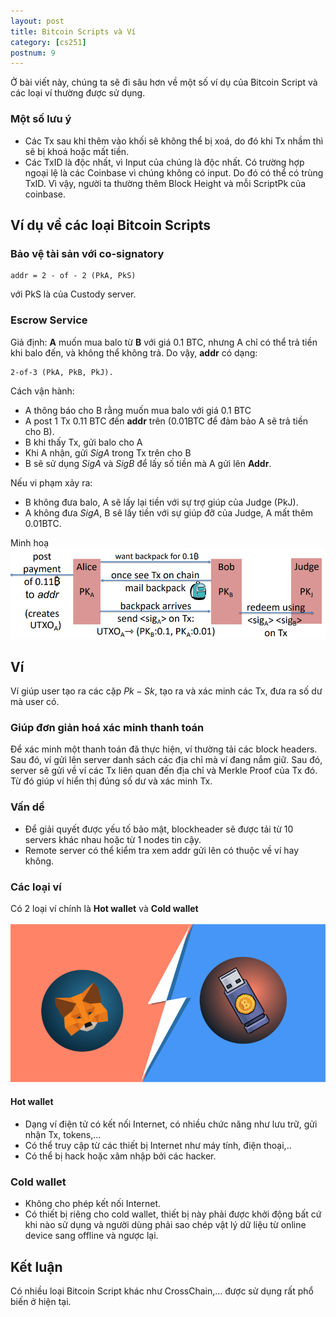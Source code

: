 ```yaml
---
layout: post
title: Bitcoin Scripts và Ví
category: [cs251]
postnum: 9
---
```


Ở bài viết này, chúng ta sẽ đi sâu hơn về một số ví dụ của Bitcoin Script và các loại ví thường được sử dụng.

### Một số lưu ý

- Các Tx sau khi thêm vào khối sẽ không thể bị xoá, do đó khi Tx nhầm thì sẽ bị khoá hoặc mất tiền.
- Các TxID là độc nhất, vì Input của chúng là độc nhất. Có trường hợp ngoại lệ là các Coinbase vì chúng không có input. Do đó có thể có trùng TxID. Vì vậy, người ta thường thêm Block Height và mỗi ScriptPk của coinbase.

## Ví dụ về các loại Bitcoin Scripts

### Bảo vệ tài sản với co-signatory

	addr = 2 - of - 2 (PkA, PkS) 

với PkS là của Custody server.

### Escrow Service

Giả định: **A** muốn mua balo từ **B** với giá 0.1 BTC, nhưng A chỉ có thể trả tiền khi balo đến, và không thể không trả. Do vậy, **addr** có dạng: 

	2-of-3 (PkA, PkB, PkJ).

Cách vận hành:

- A thông báo cho B rằng muốn mua balo với giá 0.1 BTC
- A post 1 Tx 0.11 BTC đến **addr** trên (0.01BTC để đảm bảo A sẽ trả tiền cho B).
- B khi thấy Tx, gửi balo cho A
- Khi A nhận, gửi $SigA$ trong Tx trên cho B
- B sẽ sử dụng $SigA$ và $SigB$ để lấy số tiền mà A gửi lên **Addr**.

Nếu vi phạm xảy ra:

- B không đưa balo, A sẽ lấy lại tiền với sự trợ giúp của Judge (PkJ).
- A không đưa $SigA$, B sẽ lấy tiền với sự giúp đỡ của Judge, A mất thêm 0.01BTC.

Minh hoạ
<a class="post-image" >
<img itemprop="image"  src="/public/images/post_img/post9_1.PNG"/>
</a>

## Ví

Ví giúp user tạo ra các cặp $Pk- Sk$, tạo ra và xác minh các Tx, đưa ra số dư mà user có.

### Giúp đơn giản hoá xác minh thanh toán

Để xác minh một thanh toán đã thực hiện, ví thường tải các block headers. Sau đó, ví gửi lên server danh sách các địa chỉ mà ví đang nắm giữ. Sau đó, server sẽ gửi về ví các Tx liên quan đến địa chỉ và Merkle Proof của Tx đó. Từ đó giúp ví hiển thị đúng số dư và xác minh Tx.

### Vấn dề

- Để giải quyết được yếu tố bảo mật, blockheader sẽ được tải từ 10 servers khác nhau hoặc từ 1 nodes tin cậy.
- Remote server có thể kiểm tra xem addr gửi lên có thuộc về ví hay không.

### Các loại ví

Có 2 loại ví chính là **Hot wallet** và **Cold wallet**

<a class="post-image" >
<img itemprop="image"  src="/public/images/post_img/post9_2.PNG"/>
</a>

#### Hot wallet

- Dạng ví điện tử có kết nối Internet, có nhiều chức năng như lưu trữ, gửi nhận Tx, tokens,...
- Có thể truy cập từ các thiết bị Internet như máy tính, điện thoại,..
- Có thể bị hack hoặc xâm nhập bởi các hacker.

### Cold wallet

- Không cho phép kết nối Internet.
- Có thiết bị riêng cho cold wallet, thiết bị này phải được khởi động bất cứ khi nào sử dụng và người dùng phải sao chép vật lý dữ liệu từ online device sang offline và ngược lại.

## Kết luận

Có nhiều loại Bitcoin Script khác như CrossChain,... được sử dụng rất phổ biến ở hiện tại.
